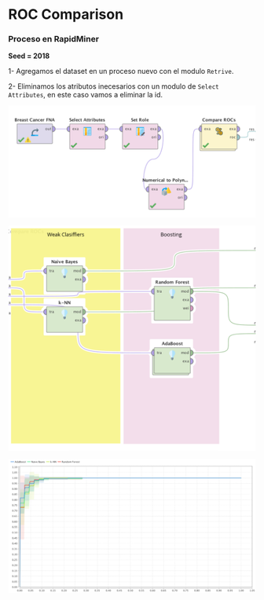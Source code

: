 # ROC Comparison

### Proceso en RapidMiner

__Seed = 2018__

1- Agregamos el dataset en un proceso nuevo con el modulo `Retrive`.

2- Eliminamos los atributos inecesarios con un modulo de `Select Attributes`, en este caso vamos a eliminar la id.

![](./img/21_roc_process2.png)

![](./img/21_roc_process.png)

![](./img/21_roc_result.png)